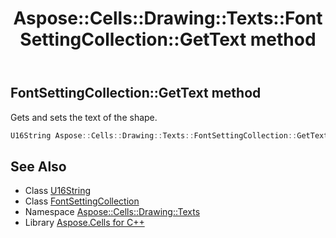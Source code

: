 ﻿---
title: Aspose::Cells::Drawing::Texts::FontSettingCollection::GetText method
linktitle: GetText
second_title: Aspose.Cells for C++ API Reference
description: 'Aspose::Cells::Drawing::Texts::FontSettingCollection::GetText method. Gets and sets the text of the shape in C++.'
type: docs
weight: 1000
url: /cpp/aspose.cells.drawing.texts/fontsettingcollection/gettext/
---
## FontSettingCollection::GetText method


Gets and sets the text of the shape.

```cpp
U16String Aspose::Cells::Drawing::Texts::FontSettingCollection::GetText()
```

## See Also

* Class [U16String](../../../aspose.cells/u16string/)
* Class [FontSettingCollection](../)
* Namespace [Aspose::Cells::Drawing::Texts](../../)
* Library [Aspose.Cells for C++](../../../)
